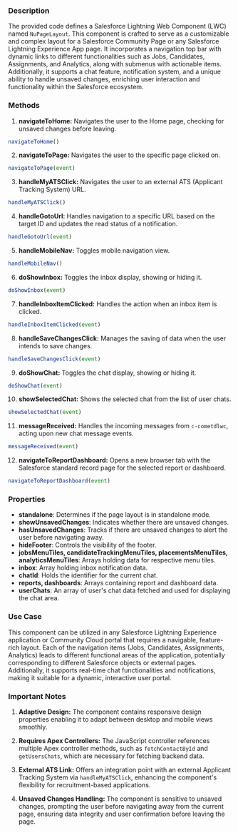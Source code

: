 ### Description

The provided code defines a Salesforce Lightning Web Component (LWC) named `NuPageLayout`. This component is crafted to serve as a customizable and complex layout for a Salesforce Community Page or any Salesforce Lightning Experience App page. It incorporates a navigation top bar with dynamic links to different functionalities such as Jobs, Candidates, Assignments, and Analytics, along with submenus with actionable items. Additionally, it supports a chat feature, notification system, and a unique ability to handle unsaved changes, enriching user interaction and functionality within the Salesforce ecosystem.

### Methods

1. **navigateToHome:** Navigates the user to the Home page, checking for unsaved changes before leaving.

```javascript
navigateToHome()
```

2. **navigateToPage:** Navigates the user to the specific page clicked on.

```javascript
navigateToPage(event)
```

3. **handleMyATSClick:** Navigates the user to an external ATS (Applicant Tracking System) URL.

```javascript
handleMyATSClick()
```

4. **handleGotoUrl:** Handles navigation to a specific URL based on the target ID and updates the read status of a notification.

```javascript
handleGotoUrl(event)
```

5. **handleMobileNav:** Toggles mobile navigation view.

```javascript
handleMobileNav()
```

6. **doShowInbox:** Toggles the inbox display, showing or hiding it.

```javascript
doShowInbox(event)
```

7. **handleInboxItemClicked:** Handles the action when an inbox item is clicked.

```javascript
handleInboxItemClicked(event)
```

8. **handleSaveChangesClick:** Manages the saving of data when the user intends to save changes.

```javascript
handleSaveChangesClick(event)
```

9. **doShowChat:** Toggles the chat display, showing or hiding it.

```javascript
doShowChat(event)
```

10. **showSelectedChat:** Shows the selected chat from the list of user chats.

```javascript
showSelectedChat(event)
```

11. **messageReceived:** Handles the incoming messages from `c-cometdlwc`, acting upon new chat message events.

```javascript
messageReceived(event)
```

12. **navigateToReportDashboard:** Opens a new browser tab with the Salesforce standard record page for the selected report or dashboard.

```javascript
navigateToReportDashboard(event)
```

### Properties

- **standalone**: Determines if the page layout is in standalone mode.
- **showUnsavedChanges**: Indicates whether there are unsaved changes.
- **hasUnsavedChanges**: Tracks if there are unsaved changes to alert the user before navigating away.
- **hideFooter**: Controls the visibility of the footer.
- **jobsMenuTiles, candidateTrackingMenuTiles, placementsMenuTiles, analyticsMenuTiles**: Arrays holding data for respective menu tiles.
- **inbox**: Array holding inbox notification data.
- **chatId**: Holds the identifier for the current chat.
- **reports, dashboards**: Arrays containing report and dashboard data.
- **userChats**: An array of user's chat data fetched and used for displaying the chat area.

### Use Case

This component can be utilized in any Salesforce Lightning Experience application or Community Cloud portal that requires a navigable, feature-rich layout. Each of the navigation items (Jobs, Candidates, Assignments, Analytics) leads to different functional areas of the application, potentially corresponding to different Salesforce objects or external pages. Additionally, it supports real-time chat functionalities and notifications, making it suitable for a dynamic, interactive user portal.

### Important Notes

1. **Adaptive Design:** The component contains responsive design properties enabling it to adapt between desktop and mobile views smoothly.
   
2. **Requires Apex Controllers:** The JavaScript controller references multiple Apex controller methods, such as `fetchContactById` and `getUsersChats`, which are necessary for fetching backend data.

3. **External ATS Link:** Offers an integration point with an external Applicant Tracking System via `handleMyATSClick`, enhancing the component's flexibility for recruitment-based applications.

4. **Unsaved Changes Handling:** The component is sensitive to unsaved changes, prompting the user before navigating away from the current page, ensuring data integrity and user confirmation before leaving the page.